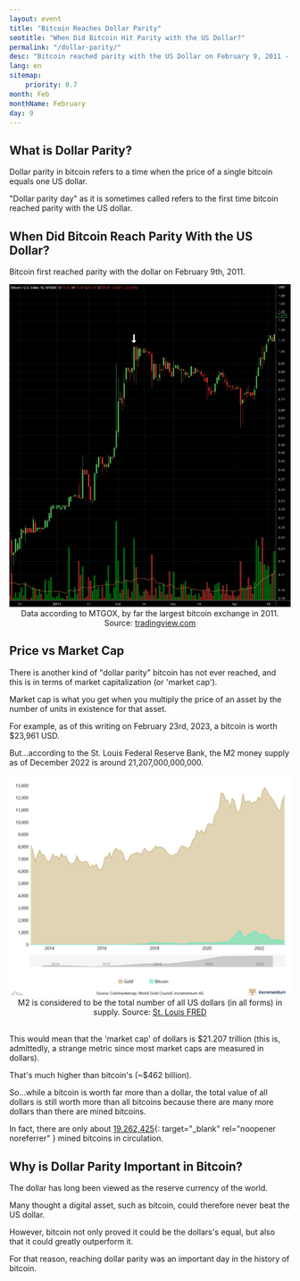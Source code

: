 ```yaml
---
layout: event
title: "Bitcoin Reaches Dollar Parity"
seotitle: "When Did Bitcoin Hit Parity with the US Dollar?"
permalink: "/dollar-parity/"
desc: "Bitcoin reached parity with the US Dollar on February 9, 2011 - a significant achievement for the nascent currency in a time when it was just an experiment." 
lang: en
sitemap:
    priority: 0.7
month: Feb
monthName: February
day: 9
---
```


## What is Dollar Parity?

Dollar parity in bitcoin refers to a time when the price of a single bitcoin equals one US dollar.

"Dollar parity day" as it is sometimes called refers to the first time bitcoin reached parity with the US dollar.

## When Did Bitcoin Reach Parity With the US Dollar?

Bitcoin first reached parity with the dollar on February 9th, 2011. 

<center>
<img alt="historical bitcoin price MTGOX february 9 2011" src="/img/dollar-parity.png" />
<div class="kb-helper">Data according to MTGOX, by far the largest bitcoin exchange in 2011. Source: <a href="https://www.tradingview.com/chart/UebZxI8m/?symbol=mtgox%3ABTCUSD" target="_blank" rel="nofollow noopener noreferrer">tradingview.com</a></div>
</center>

## Price vs Market Cap

There is another kind of "dollar parity" bitcoin has not ever reached, and this is in terms of market capitalization (or 'market cap').

Market cap is what you get when you multiply the price of an asset by the number of units in existence for that asset. 

For example, as of this writing on February 23rd, 2023, a bitcoin is worth $23,961 USD.

But...according to the St. Louis Federal Reserve Bank, the M2 money supply as of December 2022 is around 21,207,000,000,000. 

<center><img alt="market cap of gold and bitcoin jan 23 2023 comparison" src="/img/market-cap.png" />
<div class="kb-helper">M2 is considered to be the total number of all US dollars (in all forms) in supply. Source: <a href="https://fred.stlouisfed.org/series/M2SL" target="_blank" rel="nofollow noopener noreferrer">St. Louis FRED</a></div>
</center>
<br>

This would mean that the 'market cap' of dollars is $21.207 trillion (this is, admittedly, a strange metric since most market caps are measured in dollars).

That's much higher than bitcoin's (~$462 billion).

So...while a bitcoin is worth far more than a dollar, the total value of all dollars is still worth more than all bitcoins because there are many more dollars than there are mined bitcoins. 

In fact, there are only about [19,262,425](https://studio.glassnode.com/metrics?a=BTC&c=native&category=Supply&m=supply.Current){: target="_blank" rel="noopener noreferrer" } mined bitcoins in circulation. 

## Why is Dollar Parity Important in Bitcoin?

The dollar has long been viewed as the reserve currency of the world.  

Many thought a digital asset, such as bitcoin, could therefore never beat the US dollar.
 
However, bitcoin not only proved it could be the dollars's equal, but also that it could greatly outperform it.

For that reason, reaching dollar parity was an important day in the history of bitcoin.